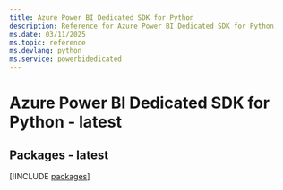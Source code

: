 ```yaml
---
title: Azure Power BI Dedicated SDK for Python
description: Reference for Azure Power BI Dedicated SDK for Python
ms.date: 03/11/2025
ms.topic: reference
ms.devlang: python
ms.service: powerbidedicated
---
```

# Azure Power BI Dedicated SDK for Python - latest
## Packages - latest
[!INCLUDE [packages](power-bi-dedicated-index.md)]